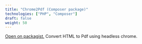 ```yaml
---
title: "Chrome2Pdf (Composer package)"
technologies: ["PHP", "Composer"]
draft: false
weight: 50
---
```


[Open on packagist.](https://packagist.org/packages/tesla-software/chrome2pdf) Convert HTML to Pdf using headless chrome.
